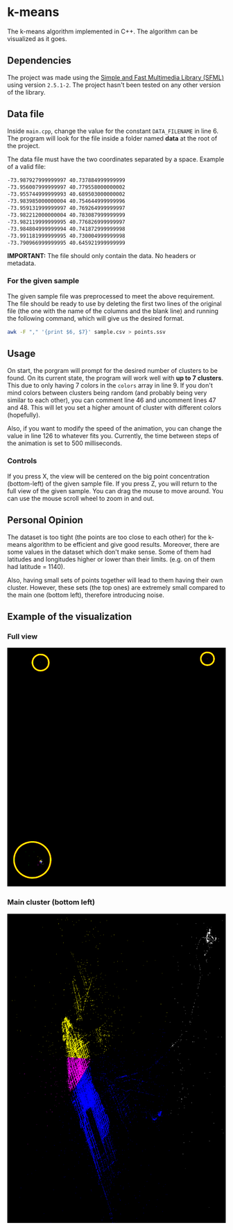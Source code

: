 # k-means
The k-means algorithm implemented in C++.
The algorithm can be visualized as it goes.

## Dependencies
The project was made using the
[Simple and Fast Multimedia Library (SFML)](https://www.sfml-dev.org/)
using version ```2.5.1-2```.
The project hasn't been tested on any other version of the library.

## Data file
Inside ```main.cpp```, change the value for the constant ```DATA_FILENAME```
in line 6. The program will look for the file inside a folder
named **data** at the root of the project.

The data file must have the two coordinates separated by a space.
Example of a valid file:
```
-73.987927999999997 40.737884999999999
-73.956007999999997 40.779558000000002
-73.955744999999993 40.689503000000002
-73.983985000000004 40.754644999999996
-73.959131999999997 40.769264999999997
-73.982212000000004 40.783087999999999
-73.982119999999995 40.776826999999997
-73.984804999999994 40.741872999999998
-73.991181999999995 40.730004999999998
-73.790966999999995 40.645921999999999
```

**IMPORTANT:** The file should only contain the data. No headers or metadata.

### For the given sample
The given sample file was preprocessed to meet the above requirement.
The file should be ready to use by deleting
the first two lines of the original file
(the one with the name of the columns and the blank line) and running the
following command, which will give us the desired format.
```bash
awk -F "," '{print $6, $7}' sample.csv > points.ssv
```

## Usage
On start, the porgram will prompt for the
desired number of clusters to be found.
On its current state, the program will work well with **up to 7 clusters**.
This due to only having 7 colors in the ```colors``` array in line 9.
If you don't mind colors between clusters being random (and probably being very
similar to each other),
you can comment line 46 and uncomment lines 47 and 48.
This will let you set a higher amount of cluster with different colors 
(hopefully).

Also, if you want to modify the speed of the animation, you can change
the value in line 126 to whatever fits you. Currently, the time between steps
of the animation is set to 500 milliseconds.

### Controls
If you press X, the view will be centered on the big point concentration 
(bottom-left) of the given sample file.
If you press Z, you will return to the full view of the given sample.
You can drag the mouse to move around.
You can use the mouse scroll wheel to zoom in and out.

## Personal Opinion
The dataset is too tight (the points are too close to each other) for the
k-means algorithm to be efficient and give good results. Moreover, there are
some values in the dataset which don't make sense.
Some of them had latitudes and longitudes higher or lower than their limits.
(e.g. on of them had latitude = 1140).

Also, having small sets of points together will lead to them having their
own cluster. However, these sets (the top ones) are extremely small compared
to the main one (bottom left), therefore introducing noise.

## Example of the visualization
### Full view
![Full view of the sample set](images/fullview.png)
### Main cluster (bottom left)
![View of the biggest cluster of points in the sample set](images/main_cluster.png)
